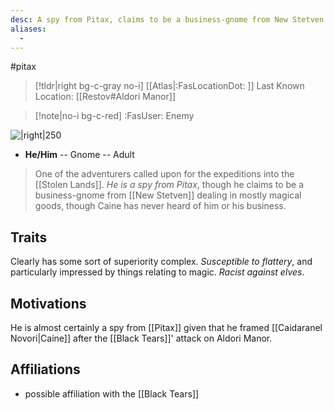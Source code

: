 ```yaml
---
desc: A spy from Pitax, claims to be a business-gnome from New Stetven
aliases:
  - 
---
```

#pitax
>[!tldr|right bg-c-gray no-i] [[Atlas|:FasLocationDot: ]] Last Known Location: [[Restov#Aldori Manor]]

>[!note|no-i bg-c-red] :FasUser: Enemy

![|right|250](https://static.wikia.nocookie.net/pathfinderkingmaker_gamepedia_en/images/e/ef/Tartuccio.png/revision/latest?cb=20180927134312)

- **He/Him** -- Gnome -- Adult

>One of the adventurers called upon for the expeditions into the [[Stolen Lands]]. *He is a spy from Pitax*, though he claims to be a business-gnome from [[New Stetven]] dealing in mostly magical goods, though Caine has never heard of him or his business.

## Traits
Clearly has some sort of superiority complex. *Susceptible to flattery*, and particularly impressed by things relating to magic. *Racist against elves*.

## Motivations
He is almost certainly a spy from [[Pitax]] given that he framed [[Caidaranel Novori|Caine]] after the [[Black Tears]]' attack on Aldori Manor.

## Affiliations
- possible affiliation with the [[Black Tears]]
